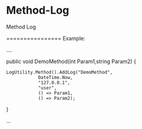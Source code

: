 Method-Log
==========

Method Log

================
Example:

....

public void DemoMethod(int Param1,string Param2)
{
   
    LogUtility.Method().AddLog("DemoMethod",
                DateTime.Now,
                "127.0.0.1",
                "user",
                () => Param1,
                () => Param2);
                
  }
  
  ...
